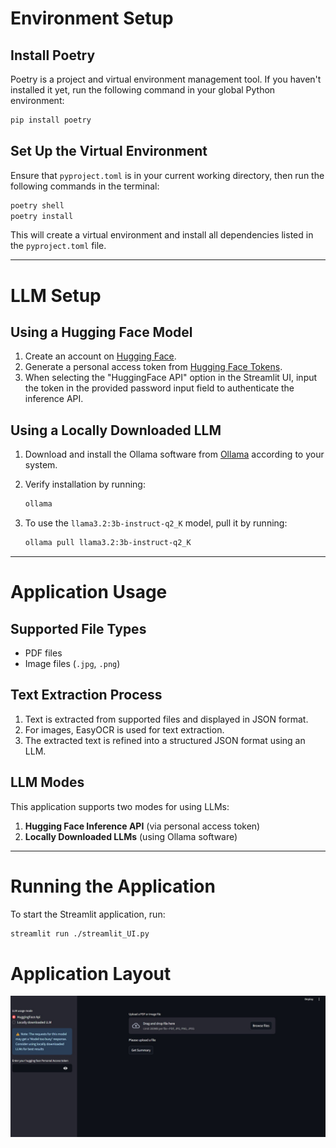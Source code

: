 # Environment Setup

## Install Poetry
Poetry is a project and virtual environment management tool. If you haven't installed it yet, run the following command in your global Python environment:

```bash
pip install poetry
```

## Set Up the Virtual Environment
Ensure that `pyproject.toml` is in your current working directory, then run the following commands in the terminal:

```bash
poetry shell
poetry install
```

This will create a virtual environment and install all dependencies listed in the `pyproject.toml` file.

---

# LLM Setup

## Using a Hugging Face Model
1. Create an account on [Hugging Face](https://huggingface.co/).
2. Generate a personal access token from [Hugging Face Tokens](https://huggingface.co/settings/tokens).
3. When selecting the "HuggingFace API" option in the Streamlit UI, input the token in the provided password input field to authenticate the inference API.

## Using a Locally Downloaded LLM
1. Download and install the Ollama software from [Ollama](https://ollama.com/) according to your system.
2. Verify installation by running:

   ```bash
   ollama
   ```

3. To use the `llama3.2:3b-instruct-q2_K` model, pull it by running:

   ```bash
   ollama pull llama3.2:3b-instruct-q2_K
   ```

---

# Application Usage

## Supported File Types
- PDF files
- Image files (`.jpg`, `.png`)

## Text Extraction Process
1. Text is extracted from supported files and displayed in JSON format.
2. For images, EasyOCR is used for text extraction.
3. The extracted text is refined into a structured JSON format using an LLM.

## LLM Modes
This application supports two modes for using LLMs:
1. **Hugging Face Inference API** (via personal access token)
2. **Locally Downloaded LLMs** (using Ollama software)

---

# Running the Application
To start the Streamlit application, run:

```bash
streamlit run ./streamlit_UI.py
```
# Application Layout

![Application Screenshot](images/app.jpg)
